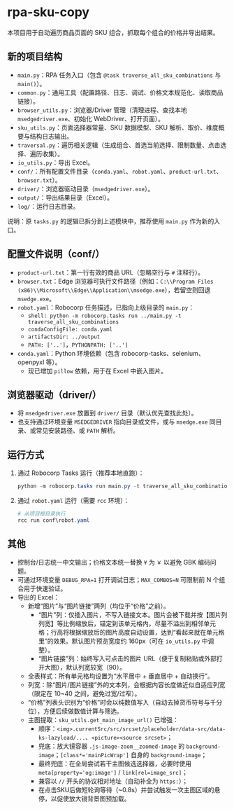 # rpa-sku-copy

本项目用于自动遍历商品页面的 SKU 组合，抓取每个组合的价格并导出结果。

## 新的项目结构

- `main.py`：RPA 任务入口（包含 `@task traverse_all_sku_combinations` 与 `main()`）。
- `common.py`：通用工具（配置路径、日志、调试、价格文本规范化、读取商品链接）。
- `browser_utils.py`：浏览器/Driver 管理（清理进程、查找本地 `msedgedriver.exe`、初始化 WebDriver、打开页面）。
- `sku_utils.py`：页面选择器常量、SKU 数据模型、SKU 解析、取价、维度概要与结构日志输出。
- `traversal.py`：遍历相关逻辑（生成组合、首选当前选择、限制数量、点击选择、遍历收集）。
- `io_utils.py`：导出 Excel。
- `conf/`：所有配置文件目录（`conda.yaml`、`robot.yaml`、`product-url.txt`、`browser.txt`）。
- `driver/`：浏览器驱动目录（`msedgedriver.exe`）。
- `output/`：导出结果目录（Excel）。
- `log/`：运行日志目录。

说明：原 `tasks.py` 的逻辑已拆分到上述模块中，推荐使用 `main.py` 作为新的入口。

## 配置文件说明（conf/）
- `product-url.txt`：第一行有效的商品 URL（忽略空行与 `#` 注释行）。
- `browser.txt`：Edge 浏览器可执行文件路径（例如：`C:\\Program Files (x86)\\Microsoft\\Edge\\Application\\msedge.exe`），若留空则回退 `msedge.exe`。
- `robot.yaml`：Robocorp 任务描述，已指向上级目录的 `main.py`：
  - `shell: python -m robocorp.tasks run ../main.py -t traverse_all_sku_combinations`
  - `condaConfigFile: conda.yaml`
  - `artifactsDir: ../output`
  - `PATH: ['..']`，`PYTHONPATH: ['..']`
- `conda.yaml`：Python 环境依赖（包含 robocorp-tasks、selenium、openpyxl 等）。
  - 现已增加 `pillow` 依赖，用于在 Excel 中嵌入图片。

## 浏览器驱动（driver/）
- 将 `msedgedriver.exe` 放置到 `driver/` 目录（默认优先查找此处）。
- 也支持通过环境变量 `MSEDGEDRIVER` 指向目录或文件，或与 `msedge.exe` 同目录、或常见安装路径、或 `PATH` 解析。

## 运行方式
1. 通过 Robocorp Tasks 运行（推荐本地直跑）：
   ```powershell
   python -m robocorp.tasks run main.py -t traverse_all_sku_combinations
   ```
2. 通过 `robot.yaml` 运行（需要 `rcc` 环境）：
   ```powershell
   # 从项目根目录执行
   rcc run conf\robot.yaml
   ```

## 其他
- 控制台/日志统一中文输出；价格文本统一替换 `¥` 为 `￥` 以避免 GBK 编码问题。
- 可通过环境变量 `DEBUG_RPA=1` 打开调试日志；`MAX_COMBOS=N` 可限制前 N 个组合用于快速验证。
- 导出的 Excel：
  - 新增“图片”与“图片链接”两列（均位于“价格”之前）。
    - “图片”列：仅插入图片，不写入链接文本。图片会被下载并按【图片列列宽】等比例缩放后，锚定到该单元格内，尽量不溢出到相邻单元格；行高将根据缩放后的图片高度自动设置，达到“看起来就在单元格里”的效果。默认图片预览宽度约 160px（可在 `io_utils.py` 中调整）。
    - “图片链接”列：始终写入可点击的图片 URL（便于复制粘贴或外部打开大图），默认列宽较宽（90）。
  - 全表样式：所有单元格均设置为“水平居中 + 垂直居中 + 自动换行”。
  - 列宽：除“图片/图片链接”外的文本列，会根据内容长度做近似自适应列宽（限定在 10~40 之间，避免过宽/过窄）。
  - “价格”列表头识别为“价格”时会以纯数值写入（自动去掉货币符号与千分位），方便后续做数值计算与筛选。
  - 主图提取：`sku_utils.get_main_image_url()` 已增强：
    - 顺序：`<img>.currentSrc/src/srcset/placeholder/data-src/data-ks-lazyload/...`、`<picture><source srcset>`；
    - 兜底：放大镜容器 `.js-image-zoom__zoomed-image` 的 `background-image`；`[class*='mainPicWrap']` 自身的 `background-image`；
    - 最终兜底：在全局尝试若干主图候选选择器，必要时使用 `meta[property='og:image']` / `link[rel=image_src]`；
    - 兼容以 `//` 开头的协议相对地址（自动补全为 `https:`）；
    - 在点击SKU后做短轮询等待（~0.8s）并尝试触发一次主图区域的悬停，以促使放大镜背景图预加载。

